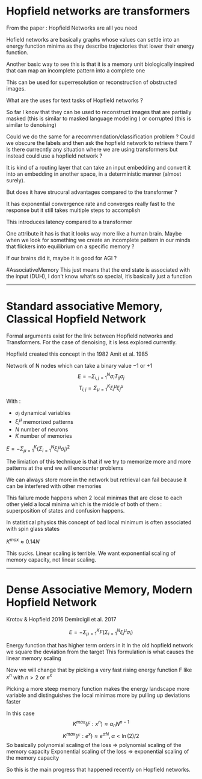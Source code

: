 
# Hopfield networks are transformers

From the paper : Hopfield Networks are alll you need

Hofield networks are basically graphs whose values can settle into an energy function minima as they describe trajectories that lower their energy function.

Another basic way to see this is that it is a memory unit biologically inspired that can map an incomplete pattern into a complete one

This can be used for superresolution or reconstruction of obstructed images. 

What are the uses for text tasks of Hopfield networks ? 

So far I know that they can be used to reconstruct images that are partially masked (this is similar to masked language modeling ) or corrupted (this is similar to denoising)

Could we do the same for a recommendation/classification problem ? Could we obscure the labels and then ask the hopfield network to retrieve them ? Is there currecntly any situation where we are using transformers but instead could use a hopfield network ? 

It is kind of a routing layer that can take an input embedding and convert it into an embedding in another space, in a deterministic manner (almost surely).

But does it have strucural advantages compared to the transformer ? 

It has exponential convergence rate and converges really fast to the response but it still takes multiple steps to accomplish

This introduces latency compared to a transformer 

One attribute it has is that it looks way more like a human brain. Maybe when we look for something we create an incomplete pattern in our minds that flickers into equilibrium on a specific memory ?

If our brains did it, maybe it is good for AGI ?

#AssociativeMemory This just means that the end state is associated with the input (DUH), I don’t know what’s so special, it’s basically just a function



___
# Standard associative Memory, Classical Hopfield Network

Formal arguments exist for the link between Hopfield networks and Transformers.
For the case of denoising, it is less explored currently.


Hopfield created this concept in the 1982 
Amit et al. 1985

Network of N nodes which can take a binary value $-1$ or $+1$
$$E=-\Sigma_{i,j=1}^N \sigma_iT_{ij}\sigma_j$$
$$T_{i,j}=\Sigma_{\mu=1}^K \xi_i^{\mu} \xi_j^{\mu}$$

With : 
- $\sigma_i$ dynamical variables
- $\xi_i^{\mu}$ memorized patterns
- $N$ number of neurons
- $K$ number of memories

$E=-\Sigma_{\mu=1}^K(\Sigma_{i=1}^N \xi_i^{\mu} \sigma_i)^2$


The limiation of this technique is that if we try to memorize more and more patterns at the end we will encounter problems

We can always store more in the network but retrieval can fail because it can be interfered with other memories

This failure mode happens when 2 local minimas that are close to each other yield a local minima which is the middle of both of them : superposition of states and confusion happens.

In statistical physics this concept of bad local minimum is often associated with spin glass states

$K^{max} \approx 0.14N$

This sucks. Linear scaling is terrible. We want exponential scaling of memory capacity, not linear scaling.


  ___
# Dense Associative Memory, Modern Hopfield Network

Krotov & Hopfield 2016
Demircigil et al. 2017

$$E=-\Sigma_{\mu=1}^KF(\Sigma_{i=1}^N\xi_i^{\mu}\sigma_i)$$



Energy function that has higher term orders in it
In the old hopfield network we square the deviation from the target
This formulation is what causes the linear memory scaling


Now we will change that by picking a very fast rising energy function F like $x^n$ with $n>2$ or $e^{x}$


Picking a more steep memory function makes the energy landscape more variable and distinguishes the local minimas more by pulling up deviations faster


In this case 
$$K^{max}(F:x^n) \approx \alpha_n N^{n-1}$$
$$K^{max}(F:e^x) \approx e^{\alpha N} , \alpha < \ln(2)/2$$
So basically polynomial scaling of the loss => polynomial scaling of the memory capacity
Exponential scaling of the loss => exponential scaling of the memory capacity



So this is the main progress that happened recently on Hopfield networks.

